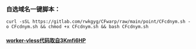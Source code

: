 
### 自选域名一键脚本：
```
curl -sSL https://gitlab.com/rwkgyg/CFwarp/raw/main/point/CFcdnym.sh -o CFcdnym.sh && chmod +x CFcdnym.sh && bash CFcdnym.sh
```

#### [worker-vless代码取自3Kmfi6HP](https://github.com/3Kmfi6HP/EDtunnel/blob/main/_worker.js)
